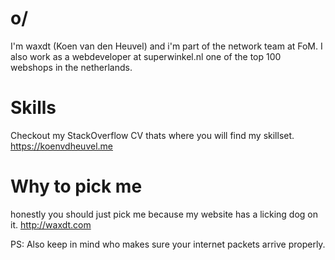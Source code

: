 # o/ #

I'm waxdt (Koen van den Heuvel) and i'm part of the network team at FoM. I also work as a webdeveloper at superwinkel.nl one of the top 100 webshops in the netherlands.

# Skills #
Checkout my StackOverflow CV thats where you will find my skillset.
https://koenvdheuvel.me

# Why to pick me #
honestly you should just pick me because my website has a licking dog on it. http://waxdt.com 

PS: Also keep in mind who makes sure your internet packets arrive properly. 
